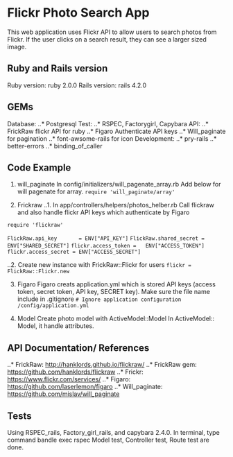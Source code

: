 # Flickr Photo Search App

This web application uses Flickr API to allow users to search photos from Flickr. If the user clicks on a search result, they can see a larger sized image.

## Ruby and Rails version
Ruby version: ruby 2.0.0
Rails version: rails 4.2.0

## GEMs
Database:
..* Postgresql
Test:
..* RSPEC, Factorygirl, Capybara
API:
..* FrickRaw flickr API for ruby
..* Figaro Authenticate API keys
..* Will_paginate for pagination
..* font-awsome-rails for icon
Development:
..* pry-rails
..* better-errors
..* binding_of_caller


## Code Example
1. will_paginate
In config/initializers/will_pagenate_array.rb
Add below for will pagenate for array.
`require 'will_paginate/array'`

2. Frickraw
..1. In app/controllers/helpers/photos_helber.rb
Call flickraw and also handle flickr API keys which authenticate by Figaro

`require 'flickraw'`

`FlickRaw.api_key       = ENV["API_KEY"]`
`FlickRaw.shared_secret = ENV["SHARED_SECRET"]`
`flickr.access_token =   ENV["ACCESS_TOKEN"]`
`flickr.access_secret = ENV["ACCESS_SECRET"]`

..2. Create new instance with FrickRaw::Flickr for users
`flickr = FlickRaw::Flickr.new`

3. Figaro
Figaro creats application.yml which is stored API keys (access token, secret token, API key, SECRET key). Make sure the file name include in .gitignore
`# Ignore application configuration`
`/config/application.yml `

4. Model
Create photo model with ActiveModel::Model
In ActiveModel:: Model, it handle attributes.

## API Documentation/ References
..* FrickRaw: http://hanklords.github.io/flickraw/
..* FrickRaw gem: https://github.com/hanklords/flickraw
..* Frickr: https://www.flickr.com/services/
..* Figaro: https://github.com/laserlemon/figaro
..* Will_paginate: https://github.com/mislav/will_paginate

## Tests
Using RSPEC_rails, Factory_girl_rails, and capybara 2.4.0.
In terminal, type command bandle exec rspec
Model test, Controller test, Route test are done.



